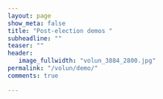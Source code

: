 ```yaml
---
layout: page
show_meta: false
title: "Post-election demos "
subheadline: ""
teaser: ""
header:
   image_fullwidth: "volun_3884_2800.jpg"
permalink: "/volun/demo/"
comments: true

---
```

